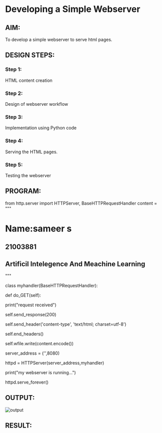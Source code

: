 # Developing a Simple Webserver
## AIM:

To develop a simple webserver to serve html pages.
## DESIGN STEPS:
### Step 1:

HTML content creation
### Step 2:

Design of webserver workflow
### Step 3:

Implementation using Python code
### Step 4:

Serving the HTML pages.
### Step 5:

Testing the webserver
## PROGRAM:
from http.server import HTTPServer, BaseHTTPRequestHandler
content = """
<!DOCTYPE html>
<html>
<head>
<title>My webserver</title>
</head>
<body>
<h1>Name:sameer s</h1>
<h2>21003881</h2>
<h2>Artificil Intelegence And Meachine Learning</h2>
</body>
</html>
"""

class myhandler(BaseHTTPRequestHandler):

def do_GET(self):

print("request received")

self.send_response(200)

self.send_header('content-type', 'text/html; charset=utf-8')

self.end_headers()

self.wfile.write(content.encode())

server_address = ('',8080)

httpd = HTTPServer(server_address,myhandler)

print("my webserver is running...")

httpd.serve_forever()


## OUTPUT:
![output]()
## RESULT:
